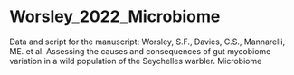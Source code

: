 # Worsley_2022_Microbiome
Data and script for the manuscript: Worsley, S.F., Davies, C.S., Mannarelli, ME. et al. Assessing the causes and consequences of gut mycobiome variation in a wild population of the Seychelles warbler. Microbiome
